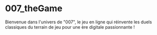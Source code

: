 # 007_theGame
Bienvenue dans l'univers de "007", le jeu en ligne qui réinvente les duels classiques du terrain de jeu pour une ère digitale passionnante !

